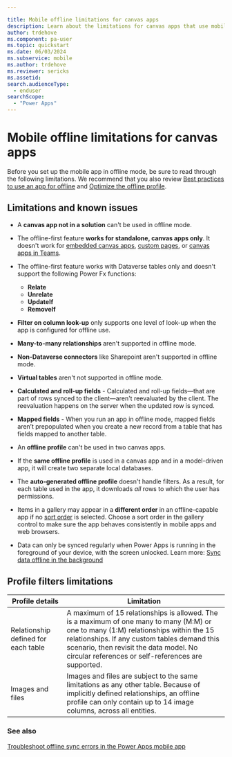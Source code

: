 ```yaml
---

title: Mobile offline limitations for canvas apps
description: Learn about the limitations for canvas apps that use mobile offline.
author: trdehove
ms.component: pa-user
ms.topic: quickstart
ms.date: 06/03/2024
ms.subservice: mobile
ms.author: trdehove
ms.reviewer: sericks
ms.assetid: 
search.audienceType: 
  - enduser
searchScope:
  - "Power Apps"
---
```


# Mobile offline limitations for canvas apps

Before you set up the mobile app in offline mode, be sure to read through the following limitations. We recommend that you also review [Best practices to use an app for offline](best-practices-offline.md) and [Optimize the offline profile](mobile-offline-guidelines.md).

## Limitations and known issues

- A **canvas app not in a solution** can't be used in offline mode.

- The offline-first feature **works for standalone, canvas apps only**. It doesn't work for [embedded canvas apps](../maker/model-driven-apps/embed-canvas-app-in-form.md), [custom pages](../maker/model-driven-apps/model-app-page-overview.md), or [canvas apps in Teams](../teams/overview.md).

- The offline-first feature works with Dataverse tables only and doesn't support the following Power Fx functions:
   - **Relate**
   - **Unrelate**
   - **UpdateIf**
   - **RemoveIf**
 
- **Filter on column look-up** only supports one level of look-up when the app is configured for offline use.

- **Many-to-many relationships** aren't supported in offline mode.
 
- **Non-Dataverse connectors** like Sharepoint aren't supported in offline mode.

- **Virtual tables** aren't not supported in offline mode.

- **Calculated and roll-up fields** - Calculated and roll-up fields&mdash;that are part of rows synced to the client&mdash;aren't reevaluated by the client. The reevaluation happens on the server when the updated row is synced.

- **Mapped fields** - When you run an app in offline mode, mapped fields aren’t prepopulated when you create a new record from a table that has fields mapped to another table.

- An **offline profile** can't be used in two canvas apps.

- If the **same offline profile** is used in a canvas app and in a model-driven app, it will create two separate local databases. 
 
- The **auto-generated offline profile** doesn't handle filters. As a result, for each table used in the app, it downloads *all* rows to which the user has permissions.

- Items in a gallery may appear in a **different order** in an offline-capable app if no [sort order](/power-platform/power-fx/reference/function-sort) is selected. Choose a sort order in the gallery control to make sure the app behaves consistently in mobile apps and web browsers.

- Data can only be synced regularly when Power Apps is running in the foreground of your device, with the screen unlocked. Learn more: [Sync data offline in the background](sync-data-offline-background.md)

## Profile filters limitations

|Profile details |Limitation|  
|-------------|---------|  
|Relationship defined for each table|A maximum of 15 relationships is allowed. The is a maximum of one many to many (M:M) or one to many (1:M) relationships within the 15 relationships. If any custom tables demand this scenario, then revisit the data model. No circular references or self-references are supported.|
|Images and files|Images and files are subject to the same limitations as any other table. Because of implicitly defined relationships, an offline profile can only contain up to 14 image columns, across all entities.|

### See also
[Troubleshoot offline sync errors in the Power Apps mobile app](/troubleshoot/power-platform/power-apps/mobile-apps/mobile-offline-troubleshooting)
